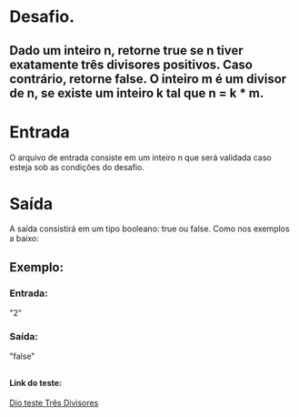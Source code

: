 # Desafio. 
## Dado um inteiro n, retorne true se n tiver exatamente três divisores positivos. Caso contrário, retorne false. O inteiro m é um divisor de n, se existe um inteiro k tal que n = k * m.

# Entrada
O arquivo de entrada consiste em um inteiro n que será validada caso esteja sob as condições do desafio.

# Saída
A saída consistirá em um tipo booleano: true ou false. Como nos exemplos a baixo:

## Exemplo: 

### Entrada: 
"2"

### Saída: 
"false"

##
#### Link do teste:
[Dio teste Três Divisores]([https://web.dio.me/coding/desafios-basicos-c-pottencial/algorithm/subtraindo-o-produto-e-a-soma-de-um-numero-inteiro?back=/track/pottencial-net-developer&tab=undefined&moduleId=undefined](https://web.dio.me/coding/desafios-basicos-c-pottencial/algorithm/tres-divisores?back=/track/pottencial-net-developer)https://web.dio.me/coding/desafios-basicos-c-pottencial/algorithm/tres-divisores?back=/track/pottencial-net-developer)

